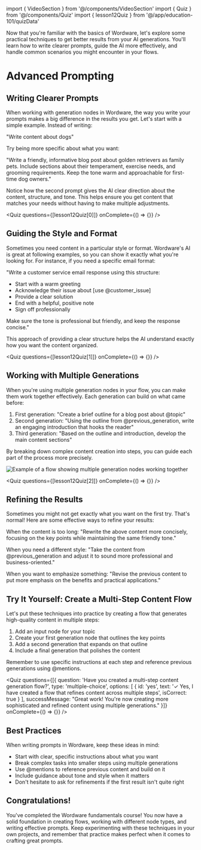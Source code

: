 import { VideoSection } from '@/components/VideoSection'
import { Quiz } from '@/components/Quiz'
import { lesson12Quiz } from '@/app/education-101/quizData'


<VideoSection>
Now that you're familiar with the basics of Wordware, let's explore some practical techniques to get better results from your AI generations. You'll learn how to write clearer prompts, guide the AI more effectively, and handle common scenarios you might encounter in your flows.
</VideoSection>

# Advanced Prompting

## Writing Clearer Prompts

When working with generation nodes in Wordware, the way you write your prompts makes a big difference in the results you get. Let's start with a simple example. Instead of writing:

"Write content about dogs"

Try being more specific about what you want:

"Write a friendly, informative blog post about golden retrievers as family pets. Include sections about their temperament, exercise needs, and grooming requirements. Keep the tone warm and approachable for first-time dog owners."

Notice how the second prompt gives the AI clear direction about the content, structure, and tone. This helps ensure you get content that matches your needs without having to make multiple adjustments.

<Quiz questions={[lesson12Quiz[0]]} onComplete={() => {}} />

## Guiding the Style and Format

Sometimes you need content in a particular style or format. Wordware's AI is great at following examples, so you can show it exactly what you're looking for. For instance, if you need a specific email format:

"Write a customer service email response using this structure:
- Start with a warm greeting
- Acknowledge their issue about [use @customer_issue]
- Provide a clear solution
- End with a helpful, positive note
- Sign off professionally

Make sure the tone is professional but friendly, and keep the response concise."

This approach of providing a clear structure helps the AI understand exactly how you want the content organized.

<Quiz questions={[lesson12Quiz[1]]} onComplete={() => {}} />

## Working with Multiple Generations

When you're using multiple generation nodes in your flow, you can make them work together effectively. Each generation can build on what came before:

1. First generation: "Create a brief outline for a blog post about @topic"
2. Second generation: "Using the outline from @previous_generation, write an engaging introduction that hooks the reader"
3. Third generation: "Based on the outline and introduction, develop the main content sections"

By breaking down complex content creation into steps, you can guide each part of the process more precisely.

<div className="my-8 -mx-4 sm:-mx-6">
  <img 
    src="https://placehold.co/1200x600/e5e7eb/475569?text=Multi-Step+Generation+Flow+Example" 
    alt="Example of a flow showing multiple generation nodes working together"
    className="w-full block"
  />
</div>

<Quiz questions={[lesson12Quiz[2]]} onComplete={() => {}} />

## Refining the Results

Sometimes you might not get exactly what you want on the first try. That's normal! Here are some effective ways to refine your results:

When the content is too long: "Rewrite the above content more concisely, focusing on the key points while maintaining the same friendly tone."

When you need a different style: "Take the content from @previous_generation and adjust it to sound more professional and business-oriented."

When you want to emphasize something: "Revise the previous content to put more emphasis on the benefits and practical applications."

## Try It Yourself: Create a Multi-Step Content Flow

Let's put these techniques into practice by creating a flow that generates high-quality content in multiple steps:

1. Add an input node for your topic
2. Create your first generation node that outlines the key points
3. Add a second generation that expands on that outline
4. Include a final generation that polishes the content

Remember to use specific instructions at each step and reference previous generations using @mentions.

<Quiz 
  questions={[{
    question: 'Have you created a multi-step content generation flow?',
    type: 'multiple-choice',
    options: [
      { id: 'yes', text: '✓ Yes, I have created a flow that refines content across multiple steps', isCorrect: true }
    ],
    successMessage: "Great work! You're now creating more sophisticated and refined content using multiple generations."
  }]} 
  onComplete={() => {}} 
/>

## Best Practices

When writing prompts in Wordware, keep these ideas in mind:
- Start with clear, specific instructions about what you want
- Break complex tasks into smaller steps using multiple generations
- Use @mentions to reference previous content and build on it
- Include guidance about tone and style when it matters
- Don't hesitate to ask for refinements if the first result isn't quite right

## Congratulations!

You've completed the Wordware fundamentals course! You now have a solid foundation in creating flows, working with different node types, and writing effective prompts. Keep experimenting with these techniques in your own projects, and remember that practice makes perfect when it comes to crafting great prompts. 